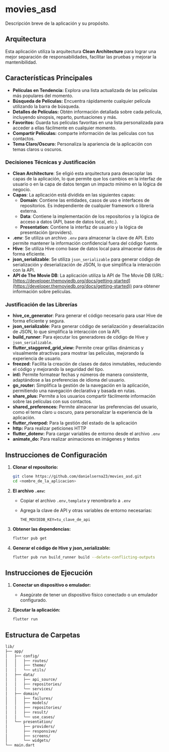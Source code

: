 # movies_asd

Descripción breve de la aplicación y su propósito.

## Arquitectura

Esta aplicación utiliza la arquitectura **Clean Architecture** para lograr una mejor separación de responsabilidades, facilitar las pruebas y mejorar la mantenibilidad.

## Características Principales

* **Películas en Tendencia:** Explora una lista actualizada de las películas más populares del momento.
* **Búsqueda de Películas:** Encuentra rápidamente cualquier película utilizando la barra de búsqueda.
* **Detalles de Películas:** Obtén información detallada sobre cada película, incluyendo sinopsis, reparto, puntuaciones y más.
* **Favoritos:** Guarda tus películas favoritas en una lista personalizada para acceder a ellas fácilmente en cualquier momento.
* **Compartir Películas:** comparte información de las películas con tus contactos.
* **Tema Claro/Oscuro:** Personaliza la apariencia de la aplicación con temas claros u oscuros.


### Decisiones Técnicas y Justificación

* **Clean Architecture**: Se eligió esta arquitectura para desacoplar las capas de la aplicación, lo que permite que los cambios en la interfaz de usuario o en la capa de datos tengan un impacto mínimo en la lógica de negocio.
* **Capas**: La aplicación está dividida en las siguientes capas:
    * **Domain**: Contiene las entidades, casos de uso e interfaces de repositorios. Es independiente de cualquier framework o librería externa.
    * **Data**: Contiene la implementación de los repositorios y la lógica de acceso a datos (API, base de datos local, etc.).
    * **Presentation**: Contiene la interfaz de usuario y la lógica de presentación (providers).
* **.env**: Se utiliza un archivo `.env` para almacenar la clave de API. Esto permite mantener la información confidencial fuera del código fuente.
* **Hive**: Se utiliza Hive como base de datos local para almacenar datos de forma eficiente.
* **json_serializable**: Se utiliza `json_serializable` para generar código de serialización y deserialización de JSON, lo que simplifica la interacción con la API.
* **API de The Movie DB**: La aplicación utiliza la API de The Movie DB (URL: [https://developer.themoviedb.org/docs/getting-started](https://developer.themoviedb.org/docs/getting-started)) para obtener información sobre películas.


### Justificación de las Librerías

* **hive_ce_generator**: Para generar el código necesario para usar Hive de forma eficiente y segura.
* **json_serializable**: Para generar código de serialización y deserialización de JSON, lo que simplifica la interacción con la API.
* **build_runner**: Para ejecutar los generadores de código de Hive y `json_serializable`.
* **flutter_staggered_grid_view:** Permite crear grillas dinámicas y visualmente atractivas para mostrar las películas, mejorando la experiencia de usuario.
* **freezed:** Facilita la creación de clases de datos inmutables, reduciendo el código y mejorando la seguridad del tipo.
* **intl:** Permite formatear fechas y números de manera consistente, adaptándose a las preferencias de idioma del usuario.
* **go_router:** Simplifica la gestión de la navegación en la aplicación, permitiendo una navegación declarativa y basada en rutas.
* **share_plus:** Permite a los usuarios compartir fácilmente información sobre las películas con sus contactos.
* **shared_preferences:** Permite almacenar las preferencias del usuario, como el tema claro u oscuro, para personalizar la experiencia de la aplicación.
* **flutter_riverpod:** Para la gestión del estado de la aplicación
* **http:** Para realizar peticiones HTTP
* **flutter_dotenv:** Para cargar variables de entorno desde el archivo `.env`
* **animate_do:** Para realizar animaciones en imágenes y textos

## Instrucciones de Configuración

1.  **Clonar el repositorio:**

    ```bash
    git clone https://github.com/danielserna23/movies_asd.git
    cd <nombre_de_la_aplicacion>
    ```

2.  **El archivo `.env`:**

    * Copiar el archivo `.env,template` y renombrarlo a `.env`
    * Agrega la clave de API y otras variables de entorno necesarias:

        ```
        THE_MOVIEDB_KEY=tu_clave_de_api
        ```

3.  **Obtener las dependencias:**

    ```bash
    flutter pub get
    ```

4.  **Generar el código de Hive y json_serializable:**

    ```bash
    flutter pub run build_runner build --delete-conflicting-outputs
    ```

## Instrucciones de Ejecución

1.  **Conectar un dispositivo o emulador:**

    * Asegúrate de tener un dispositivo físico conectado o un emulador configurado.

2.  **Ejecutar la aplicación:**

    ```bash
    flutter run
    ```


## Estructura de Carpetas

```bash
lib/
├── app/
│   ├── config/
│   │   ├── routes/
│   │   ├── theme/
│   │   └── utils/
│   ├── data/
│   │   ├── api_source/
│   │   ├── repositories/
│   │   └── services/
│   ├── domain/
│   │   ├── failures/
│   │   ├── models/
│   │   ├── repositories/
│   │   ├── result/
│   │   └── use_cases/
│   └── presentation/
│       ├── providers/
│       ├── responsive/
│       ├── screens/
│       └── widgets/
└── main.dart
```